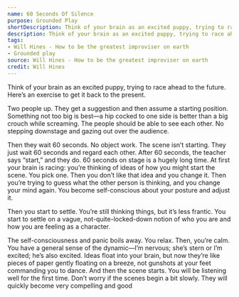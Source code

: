 ```yaml
---
name: 60 Seconds Of Silence
purpose: Grounded Play
shortDescription: Think of your brain as an excited puppy, trying to race ahead to the future. Here’s an exercise to get it back to the present.
description: Think of your brain as an excited puppy, trying to race ahead to the future. Here’s an exercise to get it back to the present. Two people up.
tags:
- Will Hines - How to be the greatest improviser on earth
- Grounded play
source: Will Hines - How to be the greatest improviser on earth
credit: Will Hines
---
```


Think of your brain as an excited puppy, trying to race ahead to the future. Here’s an exercise to get it back to the present.

Two people up. They get a suggestion and then assume a starting position. Something not too big is best—a hip cocked to one side is better than a big crouch while screaming. The people should be able to see each other. No stepping downstage and gazing out over the audience.

Then they wait 60 seconds. No object work. The scene isn’t starting. They just wait 60 seconds and regard each other. After 60 seconds, the teacher says “start,” and they do. 60 seconds on stage is a hugely long time. At first your brain is racing: you’re thinking of ideas of how you might start the scene. You pick one. Then you don’t like that idea and you change it. Then you’re trying to guess what the other person is thinking, and you change your mind again. You become self-conscious about your posture and adjust it.

Then you start to settle. You’re still thinking things, but it’s less frantic. You start to settle on a vague, not-quite-locked-down notion of who you are and how you are feeling as a character.

The self-consciousness and panic boils away. You relax. Then, you’re calm. You have a general sense of the dynamic—I’m nervous; she’s stern or I’m excited; he’s also excited. Ideas float into your brain, but now they’re like pieces of paper gently floating on a breeze, not gunshots at your feet commanding you to dance.
And then the scene starts. You will be listening well for the first time. Don’t worry if the scenes begin a bit slowly. They will quickly become very compelling and good
